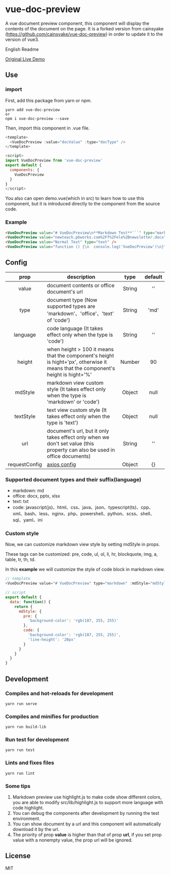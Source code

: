 # vue-doc-preview
A vue document preview component, this component will display the contents of the document on the page.
It is a forked version from cainsyake (https://github.com/cainsyake/vue-doc-preview) in order to update it to the version of vue3.

English Readme

[Original Live Demo](http://vdp.cainsyake.com/)

## Use
### import
First, add this package from yarn or npm.
```
yarn add vue-doc-preview
or
npm i vue-doc-preview --save
```
Then, import this component in .vue file.
```javascript
<template>
  <VueDocPreview :value="docValue" :type="docType" />
</template>

<script>
import VueDocPreview from 'vue-doc-preview'
export default {
  components: {
    VueDocPreview
  }
}
</script>
```
You also can open demo.vue(which in src) to learn how to use this component, but it is introduced directly to the component from the source code.

### Example
```html
<VueDocPreview value="# VueDocPreview\n**Markdown Test**```" type="markdown" />
<VueDocPreview value="newteach.pbworks.com%2Ff%2Fele%2Bnewsletter.docx" type="office" />
<VueDocPreview value="Normal Text" type="text" />
<VueDocPreview value="function () {\n  console.log('VueDocPreview')\n}" type="code" code="javascript"/>
```

## Config

prop | description | type| default
:-------: | -------  |  :-------:  |  :-------:
value | document contents or office document's url | String | ''
type | document type (Now supported types are 'markdown'、'office'、'text' of 'code') | String | 'md'
language | code language (It takes effect only when the type is 'code') | String | ''
height | when height > 100 it means that the component's height is hight+'px', otherwise it means that the component's height is hight+'%'| Number | 90
mdStyle | markdown view custom style (It takes effect only when the type is 'markdown' or 'code') | Object | null
textStyle | text view custom style (It takes effect only when the type is 'text') | Object | null
url | document's url, but it only takes effect only when we don't set value (this property can also be used in office documents)| String | ''
requestConfig | [axios config](https://github.com/axios/axios#request-config) | Object | {}

### Supported document types and their suffix(language)
* markdown: md
* office: docx, pptx, xlsx
* text: txt
* code: javascript(js)、html、css、java、json、typescript(ts)、cpp、xml、bash、less、nginx、php、powershell、python、scss、shell、sql、yaml、ini

### Custom style
Now, we can customize markdown view style by setting mdStyle in props.

These tags can be customized: pre, code, ul, ol, li, hr, blockquote, img, a, table, tr, th, td.

In this **example** we will customize the style of code block in markdown view.
```javascript
// template
<VueDocPreview value="# VueDocPreview" type="markdown" :mdStyle="mdStyle" />

// script
export default {
  data: function() {
    return {
      mdStyle: {
        pre: {
          'background-color': 'rgb(187, 255, 255)'
        },
        code: {
          'background-color': 'rgb(187, 255, 255)',
          'line-height': '20px'
        }
      }
    }
  }
}
```

## Development

### Compiles and hot-reloads for development
```
yarn run serve
```

### Compiles and minifies for production
```
yarn run build-lib
```

### Run test for development
```
yarn run test
```

### Lints and fixes files
```
yarn run lint
```

### Some tips
1. Markdown preview use highlight.js to make code show different colors, you are able to modify src/lib/highlight.js to support more language with code highlight.
2. You can debug the components after development by running the test environment.
3. You can show document by a url and this component will automatically download it by the url.
4. The priority of prop **value** is higher than that of prop **url**, if you set prop value with a nonempty value, the prop url will be ignored.

## License
MIT
